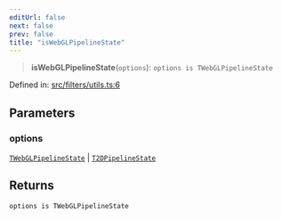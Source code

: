 ```yaml
---
editUrl: false
next: false
prev: false
title: "isWebGLPipelineState"
---
```


> **isWebGLPipelineState**(`options`): `options is TWebGLPipelineState`

Defined in: [src/filters/utils.ts:6](https://github.com/fabricjs/fabric.js/blob/e114448a1bce9b68a3e1bba337bc0c83a35c1aa5/src/filters/utils.ts#L6)

## Parameters

### options

[`TWebGLPipelineState`](/api/type-aliases/twebglpipelinestate/) | [`T2DPipelineState`](/api/type-aliases/t2dpipelinestate/)

## Returns

`options is TWebGLPipelineState`
